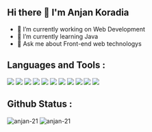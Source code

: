 ## Hi there 👋 I'm Anjan Koradia

- 🔭 I’m currently working on Web Development
- 🌱 I’m currently learning Java
- 💬 Ask me about Front-end web technologys

## Languages and Tools :
<p align="left">
  <img src="https://img.shields.io/badge/HTML-E34F26?style=for-the-badge&logo=html5&logoColor=white"/>
  <img src="https://img.shields.io/badge/CSS-1572B6?&style=for-the-badge&logo=css3&logoColor=white"/>
  <img src="https://img.shields.io/badge/Sass-CC6699?style=for-the-badge&logo=sass&logoColor=white"/>
  <img src="https://img.shields.io/badge/Bootstrap-563D7C?style=for-the-badge&logo=bootstrap&logoColor=white"/>
  <img src="https://img.shields.io/badge/JavaScript-323330?style=for-the-badge&logo=javascript&logoColor=F7DF1E"/>
  <img src="https://img.shields.io/badge/jQuery-0769AD?style=for-the-badge&logo=jquery&logoColor=white"/>
  <img src="https://img.shields.io/badge/React-20232A?style=for-the-badge&logo=react&logoColor=61DAFB"/>
  <img src="https://img.shields.io/badge/C-00599C?style=for-the-badge&logo=c&logoColor=white"/>
  <img src="https://img.shields.io/badge/Java-007396?style=for-the-badge&logo=java&logoColor=white"/>
  <img src="https://img.shields.io/badge/Markdown-000000?style=for-the-badge&logo=markdown&logoColor=white"/>
  <img src="https://img.shields.io/badge/jQuery-0769AD?style=for-the-badge&logo=jquery&logoColor=white"/>
  
</p>

## Github Status : 
<p align="left">
  <img align="center" src="https://github-readme-stats.vercel.app/api?username=anjan-21&show_icons=true&locale=en" alt="anjan-21" />
  <img align="center" src="https://github-readme-stats.vercel.app/api/top-langs?username=anjan-21&show_icons=true&locale=en&layout=compact" alt="anjan-21" />
</p>
